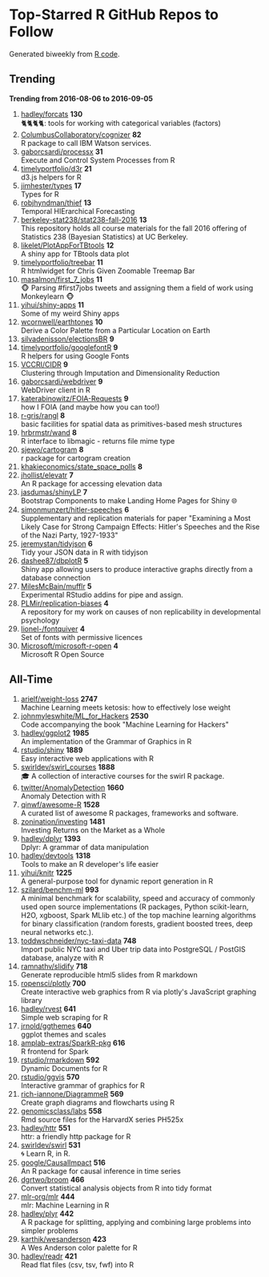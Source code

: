 # Top-Starred R GitHub Repos to Follow

Generated biweekly from [R code](https://github.com/qinwf/awesome-R/blob/master/trending_repo.R).

## Trending

**Trending from 2016-08-06 to 2016-09-05**

1. [hadley/forcats](https://github.com/hadley/forcats) **130**<br/>🐈🐈🐈🐈: tools for working with categorical variables (factors) 
1. [ColumbusCollaboratory/cognizer](https://github.com/ColumbusCollaboratory/cognizer) **82**<br/>R package to call IBM Watson services.
1. [gaborcsardi/processx](https://github.com/gaborcsardi/processx) **31**<br/>Execute and Control System Processes from R
1. [timelyportfolio/d3r](https://github.com/timelyportfolio/d3r) **21**<br/>d3.js helpers for R
1. [jimhester/types](https://github.com/jimhester/types) **17**<br/>Types for R
1. [robjhyndman/thief](https://github.com/robjhyndman/thief) **13**<br/>Temporal HIErarchical Forecasting
1. [berkeley-stat238/stat238-fall-2016](https://github.com/berkeley-stat238/stat238-fall-2016) **13**<br/>This repository holds all course materials for the fall 2016 offering of Statistics 238 (Bayesian Statistics) at UC Berkeley. 
1. [likelet/PlotAppForTBtools](https://github.com/likelet/PlotAppForTBtools) **12**<br/>A shiny app for TBtools data plot
1. [timelyportfolio/treebar](https://github.com/timelyportfolio/treebar) **11**<br/>R htmlwidget for Chris Given Zoomable Treemap Bar
1. [masalmon/first_7_jobs](https://github.com/masalmon/first_7_jobs) **11**<br/>:monkey_face: Parsing #first7jobs tweets and assigning them a field of work using Monkeylearn :monkey_face:
1. [yihui/shiny-apps](https://github.com/yihui/shiny-apps) **11**<br/>Some of my weird Shiny apps
1. [wcornwell/earthtones](https://github.com/wcornwell/earthtones) **10**<br/>Derive a Color Palette from a Particular Location on Earth
1. [silvadenisson/electionsBR](https://github.com/silvadenisson/electionsBR) **9**<br/>
1. [timelyportfolio/googlefontR](https://github.com/timelyportfolio/googlefontR) **9**<br/>R helpers for using Google Fonts
1. [VCCRI/CIDR](https://github.com/VCCRI/CIDR) **9**<br/>Clustering through Imputation and Dimensionality Reduction
1. [gaborcsardi/webdriver](https://github.com/gaborcsardi/webdriver) **9**<br/>WebDriver client in R
1. [katerabinowitz/FOIA-Requests](https://github.com/katerabinowitz/FOIA-Requests) **9**<br/>how I FOIA (and maybe how you can too!)
1. [r-gris/rangl](https://github.com/r-gris/rangl) **8**<br/>basic facilities for spatial data as primitives-based mesh structures
1. [hrbrmstr/wand](https://github.com/hrbrmstr/wand) **8**<br/>R interface to libmagic - returns file mime type
1. [sjewo/cartogram](https://github.com/sjewo/cartogram) **8**<br/>r package for cartogram creation
1. [khakieconomics/state_space_polls](https://github.com/khakieconomics/state_space_polls) **8**<br/>
1. [jhollist/elevatr](https://github.com/jhollist/elevatr) **7**<br/>An R package for accessing elevation data
1. [jasdumas/shinyLP](https://github.com/jasdumas/shinyLP) **7**<br/>Bootstrap Components to make Landing Home Pages for Shiny :globe_with_meridians:
1. [simonmunzert/hitler-speeches](https://github.com/simonmunzert/hitler-speeches) **6**<br/>Supplementary and replication materials for paper "Examining a Most Likely Case for Strong Campaign Effects: Hitler's Speeches and the Rise of the Nazi Party, 1927-1933"
1. [jeremystan/tidyjson](https://github.com/jeremystan/tidyjson) **6**<br/>Tidy your JSON data in R with tidyjson
1. [dashee87/dbplotR](https://github.com/dashee87/dbplotR) **5**<br/>Shiny app allowing users to produce interactive graphs directly from a database connection
1. [MilesMcBain/mufflr](https://github.com/MilesMcBain/mufflr) **5**<br/>Experimental RStudio addins for pipe and assign.
1. [PLMir/replication-biases](https://github.com/PLMir/replication-biases) **4**<br/>A repository for my work on causes of non replicability in developmental psychology
1. [lionel-/fontquiver](https://github.com/lionel-/fontquiver) **4**<br/>Set of fonts with permissive licences
1. [Microsoft/microsoft-r-open](https://github.com/Microsoft/microsoft-r-open) **4**<br/>Microsoft R Open Source


## All-Time

1. [arielf/weight-loss](https://github.com/arielf/weight-loss) **2747**<br/>Machine Learning meets  ketosis: how to effectively lose weight
1. [johnmyleswhite/ML_for_Hackers](https://github.com/johnmyleswhite/ML_for_Hackers) **2530**<br/>Code accompanying the book "Machine Learning for Hackers"
1. [hadley/ggplot2](https://github.com/hadley/ggplot2) **1985**<br/>An implementation of the Grammar of Graphics in R
1. [rstudio/shiny](https://github.com/rstudio/shiny) **1889**<br/>Easy interactive web applications with R
1. [swirldev/swirl_courses](https://github.com/swirldev/swirl_courses) **1888**<br/>:mortar_board: A collection of interactive courses for the swirl R package.
1. [twitter/AnomalyDetection](https://github.com/twitter/AnomalyDetection) **1660**<br/>Anomaly Detection with R
1. [qinwf/awesome-R](https://github.com/qinwf/awesome-R) **1528**<br/>A curated list of awesome R packages, frameworks and software.
1. [zonination/investing](https://github.com/zonination/investing) **1481**<br/>Investing Returns on the Market as a Whole
1. [hadley/dplyr](https://github.com/hadley/dplyr) **1393**<br/>Dplyr: A grammar of data manipulation
1. [hadley/devtools](https://github.com/hadley/devtools) **1318**<br/>Tools to make an R developer's life easier
1. [yihui/knitr](https://github.com/yihui/knitr) **1225**<br/>A general-purpose tool for dynamic report generation in R
1. [szilard/benchm-ml](https://github.com/szilard/benchm-ml) **993**<br/>A minimal benchmark for scalability, speed and accuracy of commonly used open source implementations (R packages, Python scikit-learn, H2O, xgboost, Spark MLlib etc.) of the top machine learning algorithms for binary classification (random forests, gradient boosted trees, deep neural networks etc.).
1. [toddwschneider/nyc-taxi-data](https://github.com/toddwschneider/nyc-taxi-data) **748**<br/>Import public NYC taxi and Uber trip data into PostgreSQL / PostGIS database, analyze with R
1. [ramnathv/slidify](https://github.com/ramnathv/slidify) **718**<br/>Generate reproducible html5 slides from R markdown
1. [ropensci/plotly](https://github.com/ropensci/plotly) **700**<br/>Create interactive web graphics from R via plotly's JavaScript graphing library
1. [hadley/rvest](https://github.com/hadley/rvest) **641**<br/>Simple web scraping for R
1. [jrnold/ggthemes](https://github.com/jrnold/ggthemes) **640**<br/>ggplot themes and scales
1. [amplab-extras/SparkR-pkg](https://github.com/amplab-extras/SparkR-pkg) **616**<br/>R frontend for Spark
1. [rstudio/rmarkdown](https://github.com/rstudio/rmarkdown) **592**<br/>Dynamic Documents for R
1. [rstudio/ggvis](https://github.com/rstudio/ggvis) **570**<br/>Interactive grammar of graphics for R
1. [rich-iannone/DiagrammeR](https://github.com/rich-iannone/DiagrammeR) **569**<br/>Create graph diagrams and flowcharts using R
1. [genomicsclass/labs](https://github.com/genomicsclass/labs) **558**<br/>Rmd source files for the HarvardX series PH525x
1. [hadley/httr](https://github.com/hadley/httr) **551**<br/>httr: a friendly http package for R
1. [swirldev/swirl](https://github.com/swirldev/swirl) **531**<br/>:cyclone: Learn R, in R.
1. [google/CausalImpact](https://github.com/google/CausalImpact) **516**<br/>An R package for causal inference in time series
1. [dgrtwo/broom](https://github.com/dgrtwo/broom) **466**<br/>Convert statistical analysis objects from R into tidy format
1. [mlr-org/mlr](https://github.com/mlr-org/mlr) **444**<br/>mlr: Machine Learning in R 
1. [hadley/plyr](https://github.com/hadley/plyr) **442**<br/>A R package for splitting, applying and combining large problems into simpler problems
1. [karthik/wesanderson](https://github.com/karthik/wesanderson) **423**<br/>A Wes Anderson color palette for R
1. [hadley/readr](https://github.com/hadley/readr) **421**<br/>Read flat files (csv, tsv, fwf) into R


